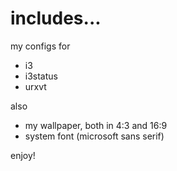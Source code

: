 # includes...
my configs for
* i3
* i3status
* urxvt

also
* my wallpaper, both in 4:3 and 16:9
* system font (microsoft sans serif)

enjoy!
